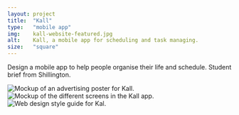 ```yaml
---
layout: project
title:  "Kall"
type:	"mobile app"
img:    kall-website-featured.jpg
alt:	Kall, a mobile app for scheduling and task managing. 
size:   "square"
---
```

Design a mobile app to help people organise their life and schedule. Student brief from Shillington.

<div class="gallery full">
	<img src="{{ site.baseurl }}/images/kall/kall-poster.jpg" alt="Mockup of an advertising poster for Kall.">
</div>

<div class="gallery full">
	<img src="{{ site.baseurl }}/images/kall/kall-app-screens.jpg" alt="Mockup of the different screens in the Kall app.">
</div>

<div class="gallery full">
	<img src="{{ site.baseurl }}/images/kall/kall-app-styles.jpg" alt="Web design style guide for Kal.">
</div>

